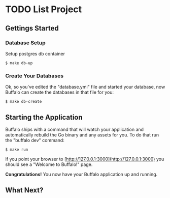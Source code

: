 # TODO List Project 

## Gettings Started

### Database Setup


Setup postgres db container

    $ make db-up



### Create Your Databases

Ok, so you've edited the "database.yml" file and started your database, now Buffalo can create the databases in that file for you:

	$ make db-create 

## Starting the Application

Buffalo ships with a command that will watch your application and automatically rebuild the Go binary and any assets for you. To do that run the "buffalo dev" command:

	$ make run 

If you point your browser to [http://127.0.0.1:3000](http://127.0.0.1:3000) you should see a "Welcome to Buffalo!" page.

**Congratulations!** You now have your Buffalo application up and running.

## What Next?


